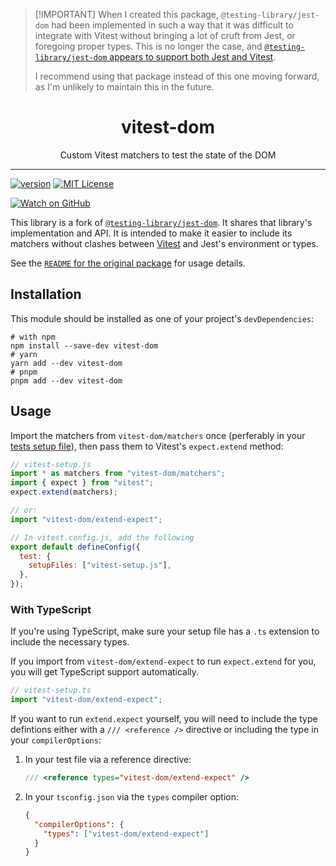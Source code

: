 > [!IMPORTANT] When I created this package, `@testing-library/jest-dom` had been
> implemented in such a way that it was difficult to integrate with Vitest
> without bringing a lot of cruft from Jest, or foregoing proper types. This is
> no longer the case, and [`@testing-library/jest-dom` appears to support both
> Jest and Vitest](https://github.com/testing-library/jest-dom#with-vitest).
>
> I recommend using that package instead of this one moving forward, as I'm
> unlikely to maintain this in the future.

<div align="center">
<h1>vitest-dom</h1>

<p>Custom Vitest matchers to test the state of the DOM</p>

</div>

---

<!-- prettier-ignore-start -->
[![version][version-badge]][package]
[![MIT License][license-badge]][license]

[![Watch on GitHub][github-watch-badge]][github-watch]
<!-- prettier-ignore-end -->

This library is a fork of
[`@testing-library/jest-dom`](https://github.com/testing-library/jest-dom). It
shares that library's implementation and API. It is intended to make it easier to include
its matchers without clashes between [Vitest][vitest] and Jest's environment or types.

See the [`README` for the original package](https://github.com/testing-library/jest-dom/blob/main/README.md) for usage details.

## Installation

This module should be installed as one of your project's `devDependencies`:

```shell
# with npm
npm install --save-dev vitest-dom
# yarn
yarn add --dev vitest-dom
# pnpm
pnpm add --dev vitest-dom
```

## Usage

Import the matchers from `vitest-dom/matchers` once (perferably in your [tests
setup file][]), then pass them to Vitest's `expect.extend` method:

[tests setup file]: https://vitest.dev/config/#setupfiles

```javascript
// vitest-setup.js
import * as matchers from "vitest-dom/matchers";
import { expect } from "vitest";
expect.extend(matchers);

// or:
import "vitest-dom/extend-expect";

// In vitest.config.js, add the following
export default defineConfig({
  test: {
    setupFiles: ["vitest-setup.js"],
  },
});
```

### With TypeScript

If you're using TypeScript, make sure your setup file has a `.ts` extension to
include the necessary types.

If you import from `vitest-dom/extend-expect` to run `expect.extend` for you,
you will get TypeScript support automatically.

```typescript
// vitest-setup.ts
import "vitest-dom/extend-expect";
```

If you want to run `extend.expect` yourself, you will need to include the type defintions either with a `/// <reference />` directive or including the type in your `compilerOptions`:

1. In your test file via a reference directive:
   ```typescript
   /// <reference types="vitest-dom/extend-expect" />
   ```
2. In your `tsconfig.json` via the `types` compiler option:
   ```json
   {
     "compilerOptions": {
       "types": ["vitest-dom/extend-expect"]
     }
   }
   ```

<!-- prettier-ignore-start -->
[vitest]: https://vitest.dev/
[version-badge]:
 https://img.shields.io/npm/v/vitest-dom.svg?style=flat-square
[package]: https://www.npmjs.com/package/vitest-dom
[license-badge]: 
  https://img.shields.io/npm/l/vitest-dom.svg?style=flat-square
[license]: https://github.com/chaance/vitest-dom/blob/main/LICENSE
[github-watch-badge]:
  https://img.shields.io/github/watchers/chaance/vitest-dom.svg?style=social
[github-watch]: https://github.com/chaance/vitest-dom/watchers
<!-- prettier-ignore-end -->
